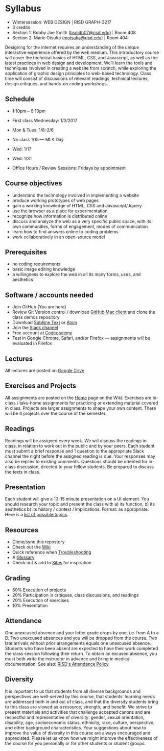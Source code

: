 # Syllabus

* Wintersession: WEB DESIGN | RISD GRAPH-3217
* 3 credits
* Section 1: Bobby Joe Smith (bsmith07@risd.edu) | Room 408
* Section 2: Marie Otsuka (motsuka@risd.edu) | Room 404

Designing for the internet requires an understanding of the unique interactive experience offered by the web medium. This introductory course will cover the technical basics of HTML, CSS, and Javascript, as well as the latest practices in web design and development. We’ll learn the tools and techniques involved in creating a website from scratch, while exploring the application of graphic design principles to web-based technology. Class time will consist of discussions of relevant readings, technical lectures, design critiques, and hands-on coding workshops.

## Schedule
* 1:10pm – 6:10pm
* First class Wednesday: 1/3/2017
* Mon & Tues: 1/8–2/6
* No class 1/15 — MLK Day
* Wed: 1/17
* Wed: 1/31

* Office Hours / Review Sessions: Fridays by appointment

## Course objectives
* understand the technology involved in implementing a website
* produce working prototypes of web pages
* gain a working knowledge of HTML, CSS and Javascript/Jquery
* use the browser as a place for experimentation
* recognize how information is distributed online
* discuss and analyze the web as a very specific public space, with its own communities, forms of engagement, modes of communication
* learn how to find answers online to coding problems
* work collaboratively in an open-source model

## Prerequisites
* no coding requirements
* basic image editing knowledge
* a willingness to explore the web in all its many forms, uses, and aesthetics

## Software / accounts needed
* Join GitHub (You are here)
* Review Git Version control / download [GitHub Mac client](https://desktop.github.com/) and clone the class demos repository
* Download [Sublime Text](https://www.sublimetext.com/3) or [Atom](https://atom.io/)
* Join the [Slack channel](https://join.slack.com/t/wd-winter18/signup)
* Free account at [Codecademy](https://www.codecademy.com/)
* Test in Google Chrome, Safari, and/or Firefox — assignments will be evaluated in Firefox

## Lectures
All lectures are posted on [Google Drive](https://drive.google.com/open?id=19l_cfMKDG498TPKCjukv4VPz-fwGlF6X)

## Exercises and Projects
All assignments are posted on the [Home](https://github.com/risd-web/wd-winter18/wiki) page on the Wiki. Exercises are in-class / take-home assignments for practicing or extending material covered in class. Projects are larger assignments to shape your own content. There will be 4 projects over the course of the semester.

## Readings
Readings will be assigned every week. We will discuss the readings in class, in relation to work out in the public and by your peers. Each student must submit a brief response and 1 question to the appropriate Slack channel the night before the assigned reading is due. Your responses may also be replies to existing comments. Questions should be oriented for in-class discussion, directed to your fellow students. Be prepared to discuss the texts in class. 

## Presentation
Each student will give a 10-15 minute presentation on a UI element. You should research your topic and present the class with a) its function, b) its aesthetics b) its history / context / implications. Format: as appropriate. Here is a [list of possible topics](https://docs.google.com/spreadsheets/d/1lvXOdo6AJhGLYveICQkM4CksIfA1M4ehr-r8GrXNt6o/edit#gid=248565475).

## Resources
* Clone/sync this repostory
* Check out the [Wiki](https://github.com/risd-web/wd-winter18/wiki/Resources) 
* Quick reference when [Troubleshooting](https://github.com/risd-web/wd-winter18/wiki/Common-Errors)
* A [Glossary](https://github.com/risd-web/wd-winter18/wiki/Glossary)
* Check out & add to [Sites](https://github.com/risd-web/wd-winter18/wiki/Sites) for inspiration

## Grading
* 50% Execution of projects
* 20% Participation in critiques, class discussions, and readings
* 20% Execution of exercises
* 10% Presentation

## Attendance
One unexcused absence and your letter grade drops by one, i.e. from A to a B. Two unexcused absences and you will be dropped from the course. Two late arrivals without prior arrangements equals one unexcused absence. Students who have been absent are expected to have their work completed the class session following their return. To obtain an excused absence, you must both write the instructor in advance and bring in medical documentation. See also: [RISD's Attendance Policy](http://policies.risd.edu/academic/class-attendance/)

## Diversity
It is important to us that students from all diverse backgrounds and perspectives are well-served by this course, that students’ learning needs are addressed both in and out of class, and that the diversity students bring to this class are viewed as a resource, strength, and benefit. We strive to present materials and activities that challenge accepted canons and are respectful and representative of diversity: gender, sexual orientation, disability, age, socioeconomic status, ethnicity, race, culture, perspective, and other background characteristics. Your suggestions about how to improve the value of diversity in this course are always encouraged and appreciated. Please let us know how we might improve the effectiveness of the course for you personally or for other students or student groups.

